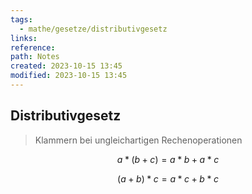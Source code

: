 ```yaml
---
tags:
  - mathe/gesetze/distributivgesetz
links: 
reference: 
path: Notes
created: 2023-10-15 13:45
modified: 2023-10-15 13:45
---
```

## Distributivgesetz 
> Klammern bei ungleichartigen Rechenoperationen

$$a*(b+c)=a*b+a*c$$

$$(a+b)*c=a*c+b*c$$

